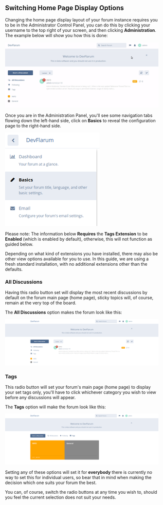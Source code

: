 ## Switching Home Page Display Options


Changing the home page display layout of your forum instance requires you to be in the Administrator Control Panel, you can do this by clicking your username to the top right of your screen, and then clicking **Administration**. The example below will show you how this is done:

![Administration Link Screenshot](687474703a2f2f692e696d6775722e636f6d2f575a315a6a78392e676966.gif)

Once you are in the Administration Panel, you'll see some navigation tabs flowing down the left-hand side, click on **Basics** to reveal the configuration page to the right-hand side.

![Basics Screenshot](687474703a2f2f692e696d6775722e636f6d2f5a4d6767745a472e706e67.png)

Please note: The information below **Requires** the **Tags Extension** to be **Enabled** (which is enabled by default), otherwise, this will not function as guided below.

Depending on what kind of extensions you have installed, there may also be other view options available for you to use. In this guide, we are using a fresh standard installation, with no additional extensions other than the defaults.

### All Discussions

Having this radio button set will display the most recent discussions by default on the forum main page (home page), sticky topics will, of course, remain at the very top of the board.

The **All Discussions** option makes the forum look like this:

![Screenshot of All Discussions](687474703a2f2f692e696d6775722e636f6d2f5256417a6d57662e706e67.png)

### Tags

This radio button will set your forum's main page (home page) to display your set tags only, you'll have to click whichever category you wish to view before any discussions will appear.

The **Tags** option will make the forum look like this:

![Screenshot of Tags option](687474703a2f2f692e696d6775722e636f6d2f446258557751612e706e67.png)

Setting any of these options will set it for **everybody** there is currently no way to set this for individual users, so bear that in mind when making the decision which one suits your forum the best.

You can, of course, switch the radio buttons at any time you wish to, should you feel the current selection does not suit your needs.
